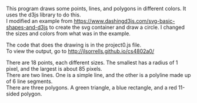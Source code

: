 This program draws some points, lines, and polygons in different colors.  It uses the d3js library to do this.  
I modified an example from https://www.dashingd3js.com/svg-basic-shapes-and-d3js to create the svg container and draw a circle.  I changed the sizes and colors from what was in the example.  

The code that does the drawing is in the project0.js file.  
To view the output, go to http://jlsorrells.github.io/cs4802a0/

There are 18 points, each different sizes.  The smallest has a radius of 1 pixel, and the largest is about 85 pixels.  
There are two lines.  One is a simple line, and the other is a polyline made up of 6 line segments.  
There are three polygons.  A green triangle, a blue rectangle, and a red 11-sided polygon.  

